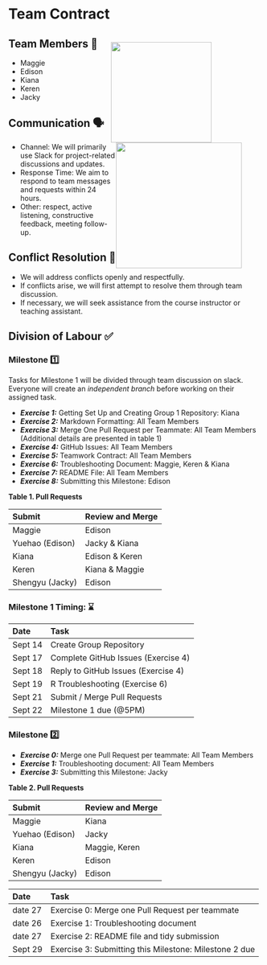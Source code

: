 # **Team Contract**

<img src="https://pic.onlinewebfonts.com/thumbnails/icons_420993.svg" 
  style="float: right; margin-right: 100px; margin-top: 20px;" width="200" />   
  
<img src="https://img.freepik.com/premium-vector/people-team-icon-vektor_535345-829.jpg?w=2000" 
  style="float: right; margin-right: 40px;" width="250" />


     
## **Team Members** 🤝

* Maggie
* Edison
* Kiana
* Keren
* Jacky


  
## Communication 🗣️
* Channel: We will primarily use Slack for project-related discussions and updates.
* Response Time: We aim to respond to team messages and requests within 24 hours.
* Other: respect, active listening, constructive feedback, meeting follow-up.

## Conflict Resolution 🙊
* We will address conflicts openly and respectfully.
* If conflicts arise, we will first attempt to resolve them through team discussion.
* If necessary, we will seek assistance from the course instructor or teaching assistant.




## Division of Labour ✅

### Milestone 1️⃣

Tasks for Milestone 1 will be divided through team discussion on slack. Everyone will create an *independent branch* before working on their assigned task. 

* _**Exercise 1:**_ Getting Set Up and Creating Group 1 Repository: Kiana
* _**Exercise 2:**_ Markdown Formatting: All Team Members
* _**Exercise 3:**_ Merge One Pull Request per Teammate: All Team Members (Additional details are presented in table 1) 
* _**Exercise 4:**_ GitHub Issues: All Team Members
* _**Exercise 5:**_ Teamwork Contract: All Team Members
* _**Exercise 6:**_ Troubleshooting Document: Maggie, Keren & Kiana
* _**Exercise 7:**_ README File: All Team Members
* _**Exercise 8:**_ Submitting this Milestone: Edison


**Table 1. Pull Requests**

| **Submit**          | **Review and Merge**  |
|:--------------------|:--------------------  |
| Maggie              | Edison                |
| Yuehao (Edison)     | Jacky & Kiana         |
| Kiana               | Edison & Keren        |
| Keren               | Kiana & Maggie        |
| Shengyu (Jacky)     | Edison                |



### Milestone 1 Timing: ⌛
| **Date**  |       **Task**                      |
|:--------- |:--------------------                |
| Sept 14   | Create Group Repository             |
| Sept 17   | Complete GitHub Issues (Exercise 4) |
| Sept 18   | Reply to GitHub Issues (Exercise 4) |
| Sept 19   | R Troubleshooting (Exercise 6)      |
| Sept 21   | Submit / Merge Pull Requests        |
| Sept 22   | Milestone 1 due (@5PM)              |





### Milestone 2️⃣

* _**Exercise 0:**_ Merge one Pull Request per teammate: All Team Members
* _**Exercise 1:**_ Troubleshooting document: All Team Members
* _**Exercise 3:**_ Submitting this Milestone: Jacky


**Table 2. Pull Requests**

| **Submit**          | **Review and Merge**  |
|:--------------------|:--------------------  |
| Maggie              | Kiana                 |
| Yuehao (Edison)     | Jacky                 |
| Kiana               | Maggie, Keren                |
| Keren               | Edison              |
| Shengyu (Jacky)     | Edison                |



| **Date**  |       **Task**                      |
|:--------- |:--------------------                |
| date 27   | Exercise 0: Merge one Pull Request per teammate|
| date 26   | Exercise 1: Troubleshooting document|
| date 27   | Exercise 2: README file and tidy submission|
| Sept 29   | Exercise 3: Submitting this Milestone: Milestone 2 due|







